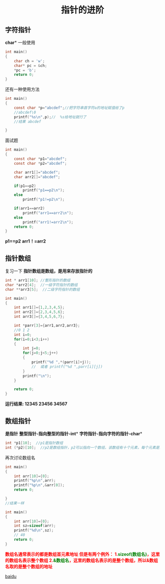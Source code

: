 # <center>指针的进阶</center>
## 字符指针 
**char***
一般使用
```c
int main()
{
	char ch = 'w';
	char* pc = &ch;
	*pc = 'b';
	return 0;
} 
```
还有一种使用方法
```c
int main()
{
    const char *p="abcdef";//把字符串首字符a的地址赋值给了p
    //abcdef\0
    printf("%s\n",p);//  %s给地址就行了
    //结果 abcdef

}
```
面试题
```c
int main()
{
    const char *p1="abcdef";
    const char *p2="abcdef";

    char arr1[]="abcdef";
    char arr2[]="abcdef";

    if(p1==p2)
        printf("p1==p2\n");
    else
        printf("p1!=p2\n");

    if(arr1==arr2)
        printf("arr1==arr2\n");
    else 
        printf("arr1!=arr2\n");
    return 0;
}
```
**p1==p2**
**arr1！=arr2**

## 指针数组
复习一下
**指针数组是数组，是用来存放指针的**
```c
int * arr1[10]; //整形指针的数组
char *arr2[4];  //一级字符指针的数组
char **arr3[5];  //二级字符指针的数组 
```
```c
int main()
{
    int arr1[]={1,2,3,4,5};
    int arr2[]={2,3,4,5,6};
    int arr3[]={3,4,5,6,7};

    int *parr[3]={arr1,arr2,arr3};
    //0 1 2
    int i=0;
    for(i=0;i<3;i++)
    {
        int j=0;
        for(j=0;j<5;j++)
        {
            printf("%d ",*(parr[i]+j));
            //  或者 printf("%d ",parr[i][j])
        }
        printf("\n");
    }

    return 0;
} 
```
**运行结果:
12345
23456
34567**

## 数组指针
**是指针**
**整型指针-指向整型的指针-int***
**字符指针-指向字符的指针-char***
~~~c 
int *p1[10];  //p1是指针数组
int (*p2)[10];  //p2是数组指针，p2可以指向一个数组，该数组有十个元素，每个元素是int类型
~~~
再次讨论数组名
```c
int main()
{
    int arr[10]={0};
    printf("%p\n",arr);
    printf("%p\n",&arr[0]);
    return 0;

} 
//结果一样
```
```c 
int main()
{
    int arr[10]={0};
    int sz=sizeof(arr);
    printf("%d\n",sz);
    // 40
    return 0;
}
```
**<font color=red>数组名通常表示的都是数组首元素地址
但是有两个例外：
1.<font color=green>sizeof(数组名)</font>，这里的数组名表示整个数组
2.<font color=green>&数组名</font>，这里的数组名表示的是整个数组，所以&数组名取的是整个数组的地址</font>**

[baidu](www.baidu.com)

